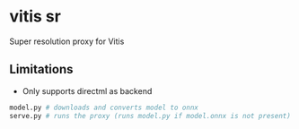 # vitis sr

Super resolution proxy for Vitis

## Limitations

- Only supports directml as backend



```sh
model.py # downloads and converts model to onnx
serve.py # runs the proxy (runs model.py if model.onnx is not present)
```